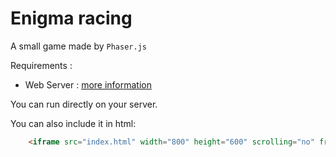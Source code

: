 # Enigma racing

A small game made by `Phaser.js`

Requirements :
 - Web Server : [more information](https://phaser.io/tutorials/getting-started-phaser3/part2)


You can run directly on your server.

You can also include it in html:
```html
    <iframe src="index.html" width="800" height="600" scrolling="no" frameborder="0">
```
